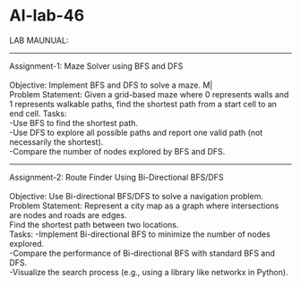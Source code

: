 # AI-lab-46
LAB MAUNUAL:<br>
<hr >
Assignment-1: Maze Solver using BFS and DFS<br><br>
Objective: Implement BFS and DFS to solve a maze. M|<br>
Problem Statement: Given a grid-based maze where 0 represents walls and 1 represents walkable paths, 
find the shortest path from a start cell to an end cell. Tasks:<br>
-Use BFS to find the shortest path.<br>
-Use DFS to explore all possible paths and report one valid path (not necessarily the shortest).<br>
-Compare the number of nodes explored by BFS and DFS. <br><hr>
Assignment-2: Route Finder Using Bi-Directional BFS/DFS<br><br>
 Objective: Use Bi-directional BFS/DFS to solve a navigation problem. <br>
 Problem Statement: Represent a city map as a graph where intersections are nodes and roads are edges. 
 <br>Find the shortest path between two locations.<br>
 Tasks: 
-Implement Bi-directional BFS to minimize the number of nodes explored.<br>
-Compare the performance of Bi-directional BFS with standard BFS and DFS. <br>
-Visualize the search process (e.g., using a library like networkx in Python).
